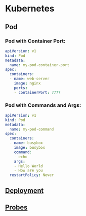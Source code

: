 
# Kubernetes

## Pod

### Pod with Container Port:

```yaml
apiVersion: v1
kind: Pod
metadata:
  name: my-pod-container-port
spec:
  containers:
  - name: web-server
    image: nginx
    ports:
    - containerPort: 7777
 ```

### Pod with Commands and Args:

```yaml
apiVersion: v1
kind: Pod
metadata:
  name: my-pod-command
spec:
  containers:
  - name: busybox
    image: busybox
    command: 
    - echo
    args:
    - Hello World
    - How are you
  restartPolicy: Never
 ```

## [Deployment](./Deployment)

## [Probes](./Probes)
